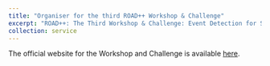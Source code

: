 ```yaml
---
title: "Organiser for the third ROAD++ Workshop & Challenge"
excerpt: "ROAD++: The Third Workshop & Challenge: Event Detection for Situation Awareness in Autonomous Driving, hosted by ECCV 2024."
collection: service
---
```


The official website for the Workshop and Challenge is available [here](https://sites.google.com/view/road-eccv2024/home). 

